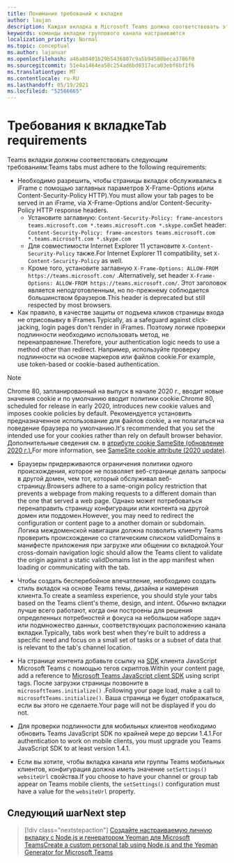 ```yaml
---
title: Понимание требований к вкладке
author: laujan
description: Каждая вкладка в Microsoft Teams должна соответствовать этим требованиям.
keywords: команды вкладки группового канала настраиваются
localization_priority: Normal
ms.topic: conceptual
ms.author: lajanuar
ms.openlocfilehash: a46a80401b29b5436807c9a5b94580beca3786f0
ms.sourcegitcommit: 51e4a1464ea58c254ad6bd0317aca03ebf6bf1f6
ms.translationtype: MT
ms.contentlocale: ru-RU
ms.lasthandoff: 05/19/2021
ms.locfileid: "52566665"
---
```

# <a name="tab-requirements"></a><span data-ttu-id="14bda-104">Требования к вкладке</span><span class="sxs-lookup"><span data-stu-id="14bda-104">Tab requirements</span></span>

<span data-ttu-id="14bda-105">Teams вкладки должны соответствовать следующим требованиям:</span><span class="sxs-lookup"><span data-stu-id="14bda-105">Teams tabs must adhere to the following requirements:</span></span>

* <span data-ttu-id="14bda-106">Необходимо разрешить, чтобы страницы вкладок обслуживались в iFrame с помощью заглавных параметров X-Frame-Options и(или Content-Security-Policy HTTP).</span><span class="sxs-lookup"><span data-stu-id="14bda-106">You must allow your tab pages to be served in an iFrame, via X-Frame-Options and/or Content-Security-Policy HTTP response headers.</span></span>
  * <span data-ttu-id="14bda-107">Установите заглавную: `Content-Security-Policy: frame-ancestors teams.microsoft.com *.teams.microsoft.com *.skype.com`</span><span class="sxs-lookup"><span data-stu-id="14bda-107">Set header: `Content-Security-Policy: frame-ancestors teams.microsoft.com *.teams.microsoft.com *.skype.com`</span></span>
  * <span data-ttu-id="14bda-108">Для совместимости Internet Explorer 11 установите `X-Content-Security-Policy` также.</span><span class="sxs-lookup"><span data-stu-id="14bda-108">For Internet Explorer 11 compatibility, set `X-Content-Security-Policy` as well.</span></span>
  * <span data-ttu-id="14bda-109">Кроме того, установите заглавную `X-Frame-Options: ALLOW-FROM https://teams.microsoft.com/` .</span><span class="sxs-lookup"><span data-stu-id="14bda-109">Alternatively, set header `X-Frame-Options: ALLOW-FROM https://teams.microsoft.com/`.</span></span> <span data-ttu-id="14bda-110">Этот заголовок является неподготовленным, но по-прежнему соблюдается большинством браузеров.</span><span class="sxs-lookup"><span data-stu-id="14bda-110">This header is deprecated but still respected by most browsers.</span></span>
* <span data-ttu-id="14bda-111">Как правило, в качестве защиты от подъема кликов страницы входа не отрисовывку в iFrames.</span><span class="sxs-lookup"><span data-stu-id="14bda-111">Typically, as a safeguard against click-jacking, login pages don't render in iFrames.</span></span> <span data-ttu-id="14bda-112">Поэтому логике проверки подлинности необходимо использовать метод, не перенаправление.</span><span class="sxs-lookup"><span data-stu-id="14bda-112">Therefore, your authentication logic needs to use a method other than redirect.</span></span> <span data-ttu-id="14bda-113">Например, используйте проверку подлинности на основе маркеров или файлов cookie.</span><span class="sxs-lookup"><span data-stu-id="14bda-113">For example, use token-based or cookie-based authentication.</span></span>

> [!NOTE]
> <span data-ttu-id="14bda-114">Chrome 80, запланированный на выпуск в начале 2020 г., вводит новые значения cookie и по умолчанию вводит политики cookie.</span><span class="sxs-lookup"><span data-stu-id="14bda-114">Chrome 80, scheduled for release in early 2020, introduces new cookie values and imposes cookie policies by default.</span></span> <span data-ttu-id="14bda-115">Рекомендуется установить предназначенное использование для файлов cookie, а не полагаться на поведение браузера по умолчанию.</span><span class="sxs-lookup"><span data-stu-id="14bda-115">It's recommended that you set the intended use for your cookies rather than rely on default browser behavior.</span></span> <span data-ttu-id="14bda-116">Дополнительные сведения см. в [атрибуте cookie SameSite (обновление 2020 г.).](../../resources/samesite-cookie-update.md)</span><span class="sxs-lookup"><span data-stu-id="14bda-116">For more information, see [SameSite cookie attribute (2020 update)](../../resources/samesite-cookie-update.md).</span></span>

* <span data-ttu-id="14bda-117">Браузеры придерживаются ограничения политики одного происхождения, которое не позволяет веб-странице делать запросы в другой домен, чем тот, который обслуживал веб-страницу.</span><span class="sxs-lookup"><span data-stu-id="14bda-117">Browsers adhere to a same-origin policy restriction that prevents a webpage from making requests to a different domain than the one that served a web page.</span></span> <span data-ttu-id="14bda-118">Однако может потребоваться перенаправить страницу конфигурации или контента на другой домен или поддомен.</span><span class="sxs-lookup"><span data-stu-id="14bda-118">However, you may need to redirect the configuration or content page to a another domain or subdomain.</span></span> <span data-ttu-id="14bda-119">Логика междоменской навигации должна позволить клиенту Teams проверить происхождение со статическим списком validDomains в манифесте приложения при загрузке или общении со вкладкой.</span><span class="sxs-lookup"><span data-stu-id="14bda-119">Your cross-domain navigation logic should allow the Teams client to validate the origin against a static validDomains list in the app manifest when loading or communicating with the tab.</span></span>

* <span data-ttu-id="14bda-120">Чтобы создать бесперебойное впечатление, необходимо создать стиль вкладок на основе Teams темы, дизайна и намерения клиента.</span><span class="sxs-lookup"><span data-stu-id="14bda-120">To create a seamless experience, you should style your tabs based on the Teams client's theme, design, and intent.</span></span> <span data-ttu-id="14bda-121">Обычно вкладки лучше всего работают, когда они построены для решения определенных потребностей и фокуса на небольшом наборе задач или подмножество данных, соответствующих расположению канала вкладки.</span><span class="sxs-lookup"><span data-stu-id="14bda-121">Typically, tabs work best when they're built to address a specific need and focus on a small set of tasks or a subset of data that is relevant to the tab's channel location.</span></span>

* <span data-ttu-id="14bda-122">На странице контента добавьте ссылку на [SDK](/javascript/api/overview/msteams-client) клиента JavaScript Microsoft Teams с помощью тегов скриптов.</span><span class="sxs-lookup"><span data-stu-id="14bda-122">Within your content page, add a reference to [Microsoft Teams JavaScript client SDK](/javascript/api/overview/msteams-client) using script tags.</span></span> <span data-ttu-id="14bda-123">После загрузки страницы позвоните в `microsoftTeams.initialize()` .</span><span class="sxs-lookup"><span data-stu-id="14bda-123">Following your page load, make a call to `microsoftTeams.initialize()`.</span></span> <span data-ttu-id="14bda-124">Ваша страница не будет отображаться, если вы этого не сделаете.</span><span class="sxs-lookup"><span data-stu-id="14bda-124">Your page will not be displayed if you do not.</span></span>

* <span data-ttu-id="14bda-125">Для проверки подлинности для мобильных клиентов необходимо обновить Teams JavaScript SDK по крайней мере до версии 1.4.1.</span><span class="sxs-lookup"><span data-stu-id="14bda-125">For authentication to work on mobile clients, you must upgrade you Teams JavaScript SDK to at least version 1.4.1.</span></span>

* <span data-ttu-id="14bda-126">Если вы хотите, чтобы вкладка канала или группы Teams мобильных клиентов, конфигурация должна иметь значение `setSettings()` `websiteUrl` свойства.</span><span class="sxs-lookup"><span data-stu-id="14bda-126">If you choose to have your channel or group tab appear on Teams mobile clients, the `setSettings()` configuration must have a value for the `websiteUrl` property.</span></span>

## <a name="next-step"></a><span data-ttu-id="14bda-127">Следующий шаг</span><span class="sxs-lookup"><span data-stu-id="14bda-127">Next step</span></span>

> [!div class="nextstepaction"]
> [<span data-ttu-id="14bda-128">Создайте настраиваемую личную вкладку с Node.js и генератором Yeoman для Microsoft Teams</span><span class="sxs-lookup"><span data-stu-id="14bda-128">Create a custom personal tab using Node.js and the Yeoman Generator for Microsoft Teams</span></span>](~/tabs/quickstarts/create-personal-tab-node-yeoman.md)